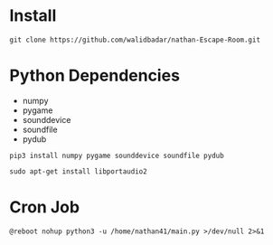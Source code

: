 <h1 id="dependencies">Install </h1>
<div class="snippet-clipboard-content notranslate position-relative overflow-auto" data-snippet-clipboard-copy-content="git clone https://github.com/walidbadar/nathan-Escape-Room.git"><pre class="notranslate"><code>git clone https://github.com/walidbadar/nathan-Escape-Room.git</code></pre></div>

<h1 id="dependencies">Python Dependencies</h1>
<ul>
<li>numpy</li>
<li>pygame</li>
<li>sounddevice</li>
<li>soundfile</li>
<li>pydub</li>
</ul>

<div class="snippet-clipboard-content notranslate position-relative overflow-auto" data-snippet-clipboard-copy-content="pip3 install numpy pygame sounddevice soundfile pydub"><pre class="notranslate"><code>pip3 install numpy pygame sounddevice soundfile pydub</code></pre></div>
<div class="snippet-clipboard-content notranslate position-relative overflow-auto" data-snippet-clipboard-copy-content="sudo apt-get install libportaudio2"><pre class="notranslate"><code>sudo apt-get install libportaudio2</code></pre></div>

<h1 id="dependencies">Cron Job</h1>
<div class="snippet-clipboard-content notranslate position-relative overflow-auto" data-snippet-clipboard-copy-content="@reboot nohup python3 -u /home/nathan41/main.py >/dev/null 2>&1"><pre class="notranslate"><code>@reboot nohup python3 -u /home/nathan41/main.py >/dev/null 2>&1</code></pre></div>

